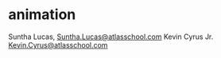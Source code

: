 # animation

Suntha Lucas, Suntha.Lucas@atlasschool.com
Kevin Cyrus Jr. Kevin.Cyrus@atlasschool.com

